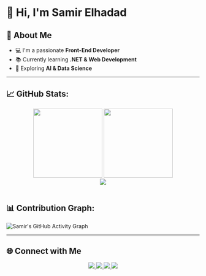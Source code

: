 # 👋 Hi, I'm Samir Elhadad

## 🚀 About Me
- 💻 I'm a passionate **Front-End Developer**  
- 📚 Currently learning **.NET & Web Development**  
- 🌱 Exploring **AI & Data Science**  

---

## 📈 GitHub Stats: 

<div align="center">
  <img height="180em" src="https://github-readme-stats.vercel.app/api?username=SamirElhadad&show_icons=true&theme=tokyonight&count_private=true&hide_border=true&include_all_commits=true" />
  <img height="180em" src="https://github-readme-stats.vercel.app/api/top-langs/?username=SamirElhadad&layout=compact&theme=tokyonight&hide_border=true&langs_count=8" />
</div>

<div align="center">
  <img src="https://github-readme-streak-stats.herokuapp.com/?user=SamirElhadad&theme=tokyonight&hide_border=true" />
</div>

<br>

## 📊 Contribution Graph:

![Samir's GitHub Activity Graph](https://github-readme-activity-graph.vercel.app/graph?username=SamirElhadad&theme=tokyo-night&hide_border=true)

---

## 🌐 Connect with Me

<div align="center">
  <a href="https://www.linkedin.com/in/samirelhadad/">
    <img src="https://img.shields.io/badge/LinkedIn-000000?style=for-the-badge&logo=linkedin&logoColor=white" />
  </a>
  <a href="mailto:samirelhadad28@gmail.com">
    <img src="https://img.shields.io/badge/Email-000000?style=for-the-badge&logo=gmail&logoColor=white" />
  </a>
  <a href="https://www.instagram.com/samir__elhadad/">
    <img src="https://img.shields.io/badge/Instagram-000000?style=for-the-badge&logo=instagram&logoColor=white" />
  </a>
  <a href="https://www.facebook.com/samir.elhadad.879974/">
    <img src="https://img.shields.io/badge/Facebook-000000?style=for-the-badge&logo=facebook&logoColor=white" />
  </a>
</div>

<!--
- [LinkedIn](https://www.linkedin.com/in/samirelhadad)  
- 📧 Email: **samirelhadad28@gmail.com**  
-->

